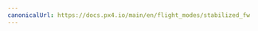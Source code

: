 ```yaml
---
canonicalUrl: https://docs.px4.io/main/en/flight_modes/stabilized_fw
---
```


<Redirect to="../flight_modes_fw/stabilized" />
